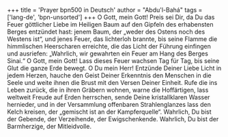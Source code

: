+++
title = 'Prayer bpn500 in Deutsch'
author = "Abdu'l-Bahá"
tags = ['lang-de', 'bpn-unsorted']
+++
O Gott, mein Gott! Preis sei Dir, da Du das Feuer göttlicher Liebe im Heiligen Baum auf den Gipfeln des erhabensten Berges entzündet hast: jenem Baum, der „weder des Ostens noch des Westens ist“, und jenes Feuer, das lichterloh brannte, bis seine Flamme die himmlischen Heerscharen erreichte, die das Licht der Führung einfingen und ausriefen: „Wahrlich, wir gewahrten ein Feuer am Hang des Berges Sinai.“
O Gott, mein Gott! Lass dieses Feuer wachsen Tag für Tag, bis seine Glut die ganze Erde bewegt. O Du mein Herr! Entzünde Deiner Liebe Licht in jedem Herzen, hauche den Geist Deiner Erkenntnis den Menschen in die Seele und weite ihnen die Brust mit den Versen Deiner Einheit. Rufe die ins Leben zurück, die in ihren Gräbern wohnen, warne die Hoffärtigen, lass weltweit Freude auf Erden herrschen, sende Deine kristallklaren Wasser hernieder, und in der Versammlung offenbaren Strahlenglanzes lass den Kelch kreisen, der „gemischt ist an der Kampferquelle“.
Wahrlich, Du bist der Gebende, der Verzeihende, der Ewigschenkende. Wahrlich, Du bist der Barmherzige, der Mitleidvolle.

